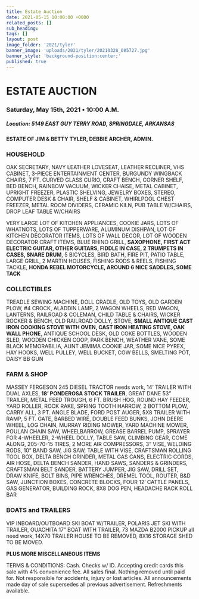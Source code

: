 ```yaml
---
title: Estate Auction
date: 2021-05-15 10:00:00 +0000
related_posts: []
sub_heading:  
tags: []
layout: post
image_folder: '2021/tyler'
banner_image: 'uploads/2021/tyler/20210328_085727.jpg'
banner_style: 'background-position:center;'
published: true
---
```

# ESTATE AUCTION
### Saturday, May 15th, 2021 • 10:00 A.M.

##### **Location:** 5149 EAST GUY TERRY ROAD, SPRINGDALE, ARKANSAS

__ESTATE OF JIM & BETTY TYLER, DEBBIE ARCHER, ADMIN.__

### HOUSEHOLD
OAK SECRETARY, NAVY LEATHER LOVESEAT, LEATHER RECLINER, VHS CABINET, 3-PIECE ENTERTAINMENT CENTER, BURGUNDY WINGBACK CHAIRS, 7 FT. CURVED GLASS CURIO, CRAFT BENCH, CORNER SHELF, BED BENCH, RAINBOW VACUUM, WICKER CHAISE, METAL CABINET, UPRIGHT FREEZER, PLASTIC SHELVING, JEWELRY BOXES, STEREO, COMPUTER DESK & CHAIR, SHELF & CABINET, WHIRLPOOL CHEST FREEZER, METAL ROOM DIVIDERS, CERAMIC KILN, PUB TABLE W/CHAIRS, DROP LEAF TABLE W/CHAIRS
<!--break-->

VERY LARGE LOT OF KITCHEN APPLIANCES, COOKIE JARS, LOTS OF WHATNOTS, LOTS OF TUPPERWARE, ALUMINUM DISHPAN, LOT OF KITCHEN DECORATOR ITEMS, LOTS OF WALL DECOR, LOT OF WOODEN DECORATOR CRAFT ITEMS, BLUE RHINO GRILL, **SAXOPHONE, FIRST ACT ELECTRIC GUITAR, OTHER GUITARS, FIDDLE IN CASE, 2 TRUMPETS IN CASES, SNARE DRUM**, 5 BICYCLES, BIRD BATH, FIRE PIT, PATIO TABLE, LARGE GRILL, 2 MARTIN HOUSES, FISHING RODS & REELS, FISHING TACKLE, **HONDA REBEL MOTORCYCLE, AROUND 6 NICE SADDLES, SOME TACK**

### COLLECTIBLES
TREADLE SEWING MACHINE, DOLL CRADLE, OLD TOYS, OLD GARDEN PLOW, #4 CROCK, ALADDIN LAMP, 2 WAGON WHEELS, RED WAGON, LANTERNS, RAILROAD & COLEMAN, CHILD TABLE & CHAIRS, WICKER ROCKER & BENCH, OLD RAILROAD DOLLY, STOVE, **SMALL ANTIQUE CAST IRON COOKING STOVE WITH OVEN, CAST IRON HEATING STOVE, OAK WALL PHONE**, ANTIQUE SCHOOL DESK, OLD COKE BOTTLES, WOODEN SLED, WOODEN CHICKEN COOP, PARK BENCH, WEATHER VANE, SOME BLACK MEMORABILIA, AUNT JEMIMA COOKIE JAR, SOME NICE PYREX, HAY HOOKS, WELL PULLEY, WELL BUCKET, COW BELLS, SMELTING POT, DAISY BB GUN

### FARM & SHOP
MASSEY FERGESON 245 DIESEL TRACTOR needs work, 14’ TRAILER WITH DUAL AXLES, **18’ PONDEROSA STOCK TRAILER**, GREAT DANE 53” TRAILER, METAL FEED TROUGH, 6 FT. BRUSH HOG, ROUND HAY FEEDER, YARD ROLLER, ROCK RAKE, SPRING TOOTH HARROW, 2 BOTTOM PLOW, CARRY ALL, 3 PT. ANGLE BLADE, FORD POST AUGER, 5X8 TRAILER WITH RAMP, 5 FT. GATE, BARBED WIRE, DOUBLE FEED BUNKS, JOHN DEERE WHEEL, LOG CHAIN, MURRAY RIDING MOWER, YARD MACHINE MOWER, POULAN CHAIN SAW, WHEELBARROW, GREASE BARREL PUMP, SPRAYER FOR 4-WHEELER, 2-WHEEL DOLLY, TABLE SAW, CLIMBING GEAR, COME ALONG, 205-70-15 TIRES, 2 MORE AIR COMPRESSORS, 3” VISE, WELDING RODS,  10” BAND SAW, JIG SAW, TABLE WITH VISE, CRAFTSMAN ROLLING TOOL BOX, DELTA BENCH GRINDER, METAL GAS CANS, ELECTRIC CORDS, AIR HOSE, DELTA BENCH SANDER, HAND SAWS, SANDERS & GRINDERS, CRAFTSMAN BELT SANDER, BATTERY JUMPER, JIG SAW, DRILL SET, DRAW KNIFE, BOLT BINS, PIPE WRENCHES, DREMEL TOOL, ROUTER, B&D SAW, JUNCTION BOXES, CONCRETE BLOCKS, FOUR 12’ CATTLE PANELS, GAS GENERATOR, BUILDING ROCK, 8X8 DOG PEN, HEADACHE RACK ROLL BAR

### BOATS and TRAILERS
VIP INBOARD/OUTBOARD SKI BOAT W/TRAILER, POLARIS JET SKI WITH TRAILER, OUACHITA 17” BOAT WITH TRAILER, 73 MAZDA B2000 PICKUP all need work, 14X70 TRAILER HOUSE TO BE REMOVED, 8X16 STORAGE SHED TO BE MOVED.


__PLUS MORE MISCELLANEOUS ITEMS__

TERMS & CONDITIONS: Cash. Checks w/ ID. Accepting credit cards this sale with 4% convenience fee. All sales final. Nothing removed until paid for. Not responsible for accidents, injury or lost articles. All announcements made day of sale supersedes all previous advertisement. Refreshments available. 

